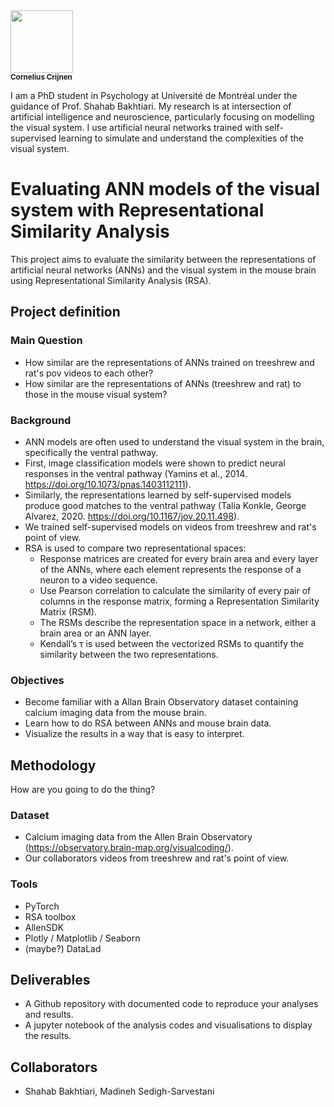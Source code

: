 <a href="https://github.com/ccrijnen">
   <img src="https://avatars.githubusercontent.com/u/20086110?v=4" width="100px;" alt=""/>
   <br/><sub><b>Cornelius Crijnen</b></sub>
</a>

I am a PhD student in Psychology at Université de Montréal under the guidance of Prof. Shahab Bakhtiari. My research is at intersection of artificial intelligence and neuroscience, particularly focusing on modelling the visual system. I use artificial neural networks trained with self-supervised learning to simulate and understand the complexities of the visual system.

# Evaluating ANN models of the visual system with Representational Similarity Analysis
This project aims to evaluate the similarity between the representations of artificial neural networks (ANNs) and the visual system in the mouse brain using Representational Similarity Analysis (RSA).

## Project definition
### Main Question
* How similar are the representations of ANNs trained on treeshrew and rat's pov videos to each other?
* How similar are the representations of ANNs (treeshrew and rat) to those in the mouse visual system?

### Background
* ANN models are often used to understand the visual system in the brain, specifically the ventral pathway.
* First, image classification models were shown to predict neural responses in the ventral pathway (Yamins et al., 2014. https://doi.org/10.1073/pnas.1403112111).
* Similarly, the representations learned by self-supervised models produce good matches to the ventral pathway (Talia Konkle, George Alvarez, 2020. https://doi.org/10.1167/jov.20.11.498).
* We trained self-supervised models on videos from treeshrew and rat's point of view.
* RSA is used to compare two representational spaces:
  * Response matrices are created for every brain area and every layer of the ANNs, where each element represents the response of a neuron to a video sequence.
  * Use Pearson correlation to calculate the similarity of every pair of columns in the response matrix, forming a Representation Similarity Matrix (RSM).
  * The RSMs describe the representation space in a network, either a brain area or an ANN layer.
  * Kendall’s τ is used between the vectorized RSMs to quantify the similarity between the two representations.

### Objectives
* Become familiar with a Allan Brain Observatory dataset containing calcium imaging data from the mouse brain.
* Learn how to do RSA between ANNs and mouse brain data.
* Visualize the results in a way that is easy to interpret.

## Methodology
How are you going to do the thing?

### Dataset
* Calcium imaging data from the Allen Brain Observatory (https://observatory.brain-map.org/visualcoding/).
* Our collaborators videos from treeshrew and rat's point of view.

### Tools
* PyTorch
* RSA toolbox
* AllenSDK
* Plotly / Matplotlib / Seaborn
* (maybe?) DataLad

## Deliverables
* A Github repository with documented code to reproduce your analyses and results.
* A jupyter notebook of the analysis codes and visualisations to display the results.

## Collaborators
* Shahab Bakhtiari, Madineh Sedigh-Sarvestani
